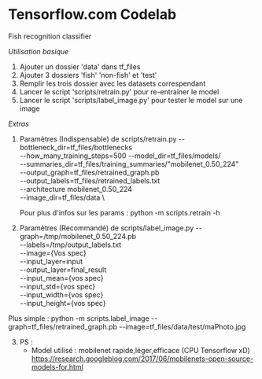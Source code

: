 # Tensorflow.com Codelab

Fish recognition classifier

*Utilisation basique*

1) Ajouter un dossier 'data' dans tf_files
2) Ajouter 3 dossiers 'fish' 'non-fish' et 'test' 
3) Remplir les trois dossier avec les datasets correspendant 
4) Lancer le script 'scripts/retrain.py' pour re-entrainer le model 
5) Lancer le script 'scripts/label_image.py' pour tester le model sur une image 

*Extras*

1) Paramètres (Indispensable) de scripts/retrain.py 
   --bottleneck_dir=tf_files/bottlenecks \
   --how_many_training_steps=500 --model_dir=tf_files/models/ \
   --summaries_dir=tf_files/training_summaries/"mobilenet_0.50_224" \
   --output_graph=tf_files/retrained_graph.pb \
   --output_labels=tf_files/retrained_labels.txt \
   --architecture mobilenet_0.50_224 \
   --image_dir=tf_files/data \

   Pour plus d'infos sur les params : python -m scripts.retrain -h

2) Paramètres (Recommandé) de scripts/label_image.py 
  --graph=/tmp/mobilenet_0.50_224.pb \
  --labels=/tmp/output_labels.txt \
  --image={Vos spec} \
  --input_layer=input \
  --output_layer=final_result \
  --input_mean={vos spec} \
  --input_std={vos spec} \
  --input_width={vos spec} \
  --input_height={vos spec}

  Plus simple : python -m scripts.label_image --graph=tf_files/retrained_graph.pb --image=tf_files/data/test/maPhoto.jpg

3) PS : 
    - Model utilisé : mobilenet rapide,léger,efficace (CPU Tensorflow xD)
    https://research.googleblog.com/2017/06/mobilenets-open-source-models-for.html